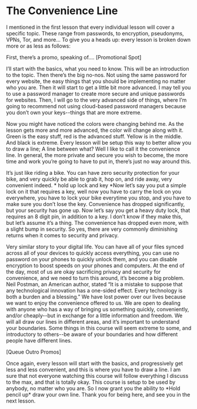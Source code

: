 # The Convenience Line

I mentioned in the first lesson that every individual lesson will cover a specific
topic. These range from passwords, to encryption, pseudonyms, VPNs, Tor, and
more... To give you a heads up: every lesson is broken down more or as less as
follows:

First, there’s a promo, speaking of....
[Promotional Spot]

I’ll start with the basics, what you need to know. This will be an introduction to the
topic. Then there’s the big no-nos. Not using the same password for every
website, the easy things that you should be implementing no matter who you are.
Then it will start to get a little bit more advanced. I may tell you to use a password
manager to create more secure and unique passwords for websites. Then, I will
go to the very advanced side of things, where I’m going to recommend not using
cloud-based password managers because you don’t own your keys--things that
are more extreme.

Now you might have noticed the colors were changing behind me. As the lesson
gets more and more advanced, the color will change along with it. Green is the
easy stuff, red is the advanced stuff. Yellow is in the middle. And black is extreme.
Every lesson will be setup this way to better allow you to draw a line; A line
between what? Well I like to call it the convenience line. In general, the more
private and secure you wish to become, the more time and work you’re going to
have to put in, there’s just no way around this.

It’s just like riding a bike. You can have zero security protection for your bike, and
very quickly be able to grab it, hop on, and ride away, very convenient indeed. \*
hold up lock and key \*Now let’s say you put a simple lock on it that requires a key,
well now you have to carry the lock on you everywhere, you have to lock your bike
everytime you stop, and you have to make sure you don’t lose the key.
Convenience has dropped significantly, but your security has gone up. Now let’s
say you get a heavy duty lock, that requires an 8 digit pin, in addition to a key. I
don’t know if they make this, but let’s assume it’s a thing. The convenience has
dropped even more, with a slight bump in security. So yes, there are very
commonly diminishing returns when it comes to security and privacy.

Very similar story to your digital life. You can have all of your files synced across
all of your devices to quickly access everything, you can use no password on your
phones to quickly unlock them, and you can disable encryption to boost speeds
on your phones and computers. At the end of the day, most of us are okay
sacrificing privacy and security for convenience, and we need to turn this
around, it’s become a big problem. Neil Postman, an American author, stated “It is
a mistake to suppose that any technological innovation has a one-sided effect.
Every technology is both a burden and a blessing.” We have lost power over our
lives because we want to enjoy the convenience offered to us. We are open to
dealing with anyone who has a way of bringing us something quickly,
conveniently, and/or cheaply--but in exchange for a little information and
freedom. We will all draw our lines in different areas, and it’s important to
understand your boundaries. Some things in this course will seem extreme to
some, and introductory to others--be aware of your boundaries and how
different people have different lines.

[Queue Outro Promos]

Once again, every lesson will start with the basics, and progressively get less and
less convenient, and this is where you have to draw a line. I am sure that not
everyone watching this course will follow everything I discuss to the max, and that
is totally okay. This course is setup to be used by anybody, no matter who you
are. So I now grant you the ability to \*Hold pencil up\* draw your own line. Thank
you for being here, and see you in the next lesson.